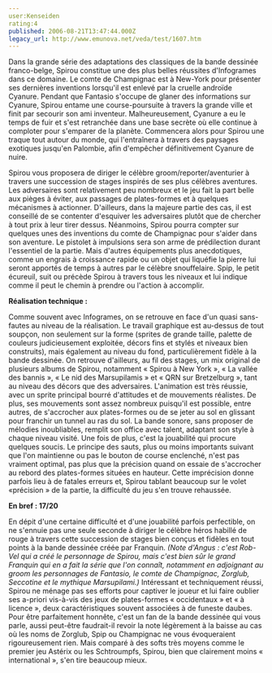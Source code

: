 ```yaml
---
user:Kenseiden
rating:4
published: 2006-08-21T13:47:44.000Z
legacy_url: http://www.emunova.net/veda/test/1607.htm
---
```

Dans la grande série des adaptations des classiques de la bande dessinée franco-belge, Spirou constitue une des plus belles réussites d'Infogrames dans ce domaine. Le comte de Champignac est à New-York pour présenter ses dernières inventions lorsqu'il est enlevé par la cruelle androïde Cyanure. Pendant que Fantasio s'occupe de glaner des informations sur Cyanure, Spirou entame une course-poursuite à travers la grande ville et finit par secourir son ami inventeur. Malheureusement, Cyanure a eu le temps de fuir et s'est retranchée dans une base secrète où elle continue à comploter pour s'emparer de la planète. Commencera alors pour Spirou une traque tout autour du monde, qui l'entraînera à travers des paysages exotiques jusqu'en Palombie, afin d'empêcher définitivement Cyanure de nuire.  

  

Spirou vous proposera de diriger le célèbre groom/reporter/aventurier à travers une succession de stages inspirés de ses plus célèbres aventures. Les adversaires sont relativement peu nombreux et le jeu fait la part belle aux pièges à éviter, aux passages de plates-formes et à quelques mécanismes à actionner. D'ailleurs, dans la majeure partie des cas, il est conseillé de se contenter d'esquiver les adversaires plutôt que de chercher à tout prix à leur tirer dessus. Néanmoins, Spirou pourra compter sur quelques unes des inventions du comte de Champignac pour s'aider dans son aventure. Le pistolet à impulsions sera son arme de prédilection durant l'essentiel de la partie. Mais d'autres équipements plus anecdotiques, comme un engrais à croissance rapide ou un objet qui liquéfie la pierre lui seront apportés de temps à autres par le célèbre snouffelaire. Spip, le petit écureuil, suit ou précède Spirou à travers tous les niveaux et lui indique comme il peut le chemin à prendre ou l'action à accomplir.  

  

**Réalisation technique :**   

Comme souvent avec Infogrames, on se retrouve en face d'un quasi sans-fautes au niveau de la réalisation. Le travail graphique est au-dessus de tout soupçon, non seulement sur la forme (sprites de grande taille, palette de couleurs judicieusement exploitée, décors fins et stylés et niveaux bien construits), mais également au niveau du fond, particulièrement fidèle à la bande dessinée. On retrouve d'ailleurs, au fil des stages, un mix original de plusieurs albums de Spirou, notamment « Spirou à New York », « La vallée des bannis », « Le nid des Marsupilamis » et « QRN sur Bretzelburg », tant au niveau des décors que des adversaires. L'animation est très réussie, avec un sprite principal bourré d'attitudes et de mouvements réalistes. De plus, ses mouvements sont assez nombreux puisqu'il est possible, entre autres, de s'accrocher aux plates-formes ou de se jeter au sol en glissant pour franchir un tunnel au ras du sol. La bande sonore, sans proposer de mélodies inoubliables, remplit son office avec talent, adaptant son style à chaque niveau visité. Une fois de plus, c'est la jouabilité qui procure quelques soucis. Le principe des sauts, plus ou moins importants suivant que l'on maintienne ou pas le bouton de course enclenché, n'est pas vraiment optimal, pas plus que la précision quand on essaie de s'accrocher au rebord des plates-formes situées en hauteur. Cette imprécision donne parfois lieu à de fatales erreurs et, Spirou tablant beaucoup sur le volet «précision » de la partie, la difficulté du jeu s'en trouve rehaussée.  

  

**En bref : 17/20**   

En dépit d'une certaine difficulté et d'une jouabilité parfois perfectible, on ne s'ennuie pas une seule seconde à diriger le célèbre héros habillé de rouge à travers cette succession de stages bien conçus et fidèles en tout points à la bande dessinée créée par Franquin. _(Note d'Angus : c'est Rob-Vel qui a créé le personnage de Spirou, mais c'est bien sûr le grand Franquin qui en a fait la série que l'on connaît, notamment en adjoignant au groom les personnages de Fantasio, le comte de Champignac, Zorglub, Seccotine et le mythique Marsupilami.)_ Intéressant et techniquement réussi, Spirou ne ménage pas ses efforts pour captiver le joueur et lui faire oublier ses a-priori vis-à-vis des jeux de plates-formes « occidentaux » et « à licence », deux caractéristiques souvent associées à de funeste daubes. Pour être parfaitement honnête, c'est un fan de la bande dessinée qui vous parle, aussi peut-être faudrait-il revoir la note légèrement à la baisse au cas où les noms de Zorglub, Spip ou Champignac ne vous évoqueraient rigoureusement rien. Mais comparé à des softs très moyens comme le premier jeu Astérix ou les Schtroumpfs, Spirou, bien que clairement moins « international », s'en tire beaucoup mieux.